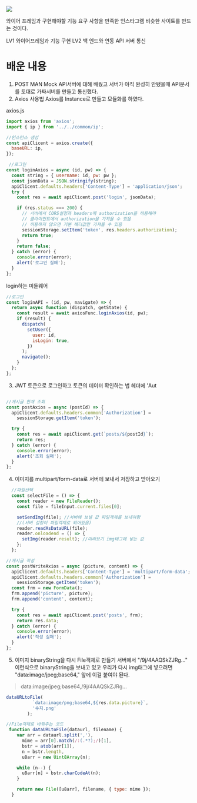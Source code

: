 ![](https://velog.velcdn.com/images/hongdol/post/a32fca72-8df6-46c7-a168-1e2caddf8a8d/image.png)

와이어 프레임과 구현해야할 기능 요구 사항을 만족한 인스타그램 비슷한 사이트를 만드는 것이다. 

LV1 와이어프레임과 기능 구현
LV2 백 엔드와 연동 API 서버 통신

# 배운 내용
1. POST MAN Mock API서버에 대해 배웠고 서버가 아직 완성히 안됐을때 API문서를 토대로 가짜서버를 만들고 통신했다. 
2. Axios 사용법
Axios를 Instance로 만들고 모듈화를 하였다.

axios.js
```js
import axios from 'axios';
import { ip } from '../../common/ip';

//인스턴스 생성
const apiClicent = axios.create({
  baseURL: ip,
});

 //로그인
const loginAxios = async (id, pw) => {
  const string = { username: id, pw: pw };
  const jsonData = JSON.stringify(string);
  apiClicent.defaults.headers['Content-Type'] = 'application/json';
  try {
    const res = await apiClicent.post('login', jsonData);

    if (res.status === 200) {
      // 서버에서 CORS설정과 headers에 authorization을 허용해야 
      // 클라이언트에서 authorization을 가져올 수 있음 
      // 허용하지 않으면 기본 헤더값만 가져올 수 있음
      sessionStorage.setItem('token', res.headers.authorization);
      return true;
    }
    return false;
  } catch (error) {
    console.error(error);
    alert('로그인 실패');
  }
};
```

login하는 미들웨어
```js
//로그인
const loginAPI = (id, pw, navigate) => {
  return async function (dispatch, getState) {
    const result = await axiosFunc.loginAxios(id, pw);
    if (result) {
      dispatch(
        setUser({
          user: id,
          isLogin: true,
        })
      );
      navigate();
    }
  };
};

```
3. JWT 토큰으로 로그인하고 토큰의 데이터 확인하는 법
헤더에 'Aut
```js

//게시글 한개 조회
const postAxios = async (postId) => {
  apiClicent.defaults.headers.common['Authorization'] =
    sessionStorage.getItem('token');

  try {
    const res = await apiClicent.get(`posts/${postId}`);
    return res;
  } catch (error) {
    console.error(error);
    alert('조회 실패');
  }
};
```

4. 이미지를 multipart/form-data로 서버에 보내서 저장하고 받아오기
```js
  //파일선택
  const selectFile = () => {
    const reader = new FileReader();
    const file = fileInput.current.files[0];

    setSendImg(file); //서버에 보낼 값 파일객체를 보내야함
    //(서버 설정이 파일객체로 되어있음)
    reader.readAsDataURL(file);
    reader.onloadend = () => {
      setImg(reader.result); //미리보기 img태그에 넣는 값
    };
  };
```

```js
//게시글 작성
const postWriteAxios = async (picture, content) => {
  apiClicent.defaults.headers['Content-Type'] = 'multipart/form-data';
  apiClicent.defaults.headers.common['Authorization'] =
    sessionStorage.getItem('token');
  const frm = new FormData();
  frm.append('picture', picture);
  frm.append('content', content);

  try {
    const res = await apiClicent.post('posts', frm);
    return res.data;
  } catch (error) {
    console.error(error);
    alert('작성 실패');
  }
};
```
  



5. 이미지 binaryString을 다시 File객체로 만들기
서버에서 "/9j/4AAQSkZJRg..." 이런식으로 binaryString을 보내고 있고
우리가 다시 img태그에 넣으려면 "data:image/jpeg;base64," 앞에 이걸 붙여야 된다.
> data:image/jpeg;base64,/9j/4AAQSkZJRg...


```js
dataURLtoFile(
          `data:image/png;base64,${res.data.picture}`,
          '수지.png'
        );

//File객체로 바꿔주는 코드
 function dataURLtoFile(dataurl, filename) {
    var arr = dataurl.split(','),
      mime = arr[0].match(/:(.*?);/)[1],
      bstr = atob(arr[1]),
      n = bstr.length,
      u8arr = new Uint8Array(n);

    while (n--) {
      u8arr[n] = bstr.charCodeAt(n);
    }

    return new File([u8arr], filename, { type: mime });
  }
```


